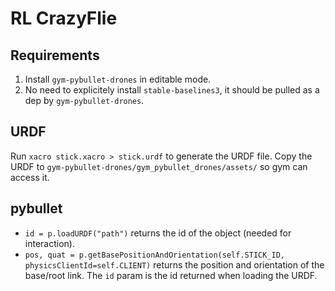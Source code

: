 # RL CrazyFlie

## Requirements

1. Install `gym-pybullet-drones` in editable mode.
2. No need to explicitely install `stable-baselines3`, it should be pulled as a dep by `gym-pybullet-drones`.

## URDF

Run `xacro stick.xacro > stick.urdf` to generate the URDF file. Copy the URDF to `gym-pybullet-drones/gym_pybullet_drones/assets/` so gym can access it.

## pybullet

- `id = p.loadURDF("path")` returns the id of the object (needed for interaction).
- `pos, quat = p.getBasePositionAndOrientation(self.STICK_ID, physicsClientId=self.CLIENT)` returns the position and orientation of the base/root link. The `id` param is the id returned when loading the URDF.